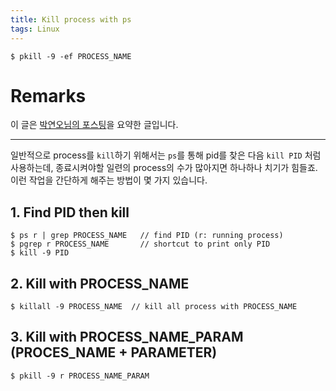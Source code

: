 ```yaml
---
title: Kill process with ps
tags: Linux
---
```


```
$ pkill -9 -ef PROCESS_NAME
```

# Remarks
이 글은 [박연오님의 포스팅](https://bakyeono.net/post/2015-05-05-linux-kill-process-by-name.html)을 요약한 글입니다.

<!--more-->

---

일반적으로 process를 `kill`하기 위해서는 `ps`를 통해 pid를 찾은 다음 `kill PID` 처럼 사용하는데, 종료시켜야할 일련의 process의 수가 많아지면 하나하나 치기가 힘들죠. 이런 작업을 간단하게 해주는 방법이 몇 가지 있습니다.


## 1. Find PID then kill
```
$ ps r | grep PROCESS_NAME   // find PID (r: running process)
$ pgrep r PROCESS_NAME       // shortcut to print only PID
$ kill -9 PID
```


## 2. Kill with PROCESS_NAME
```
$ killall -9 PROCESS_NAME  // kill all process with PROCESS_NAME
```


## 3. Kill with PROCESS_NAME_PARAM (PROCES_NAME + PARAMETER)
```
$ pkill -9 r PROCESS_NAME_PARAM
```

